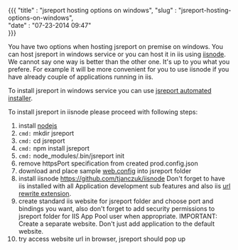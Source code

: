 ﻿{{{
    "title"    : "jsreport hosting options on windows",
    "slug"     : "jsreport-hosting-options-on-windows",  
    "date"     : "07-23-2014 09:47"    
}}}

You have two options when hosting jsreport on premise on windows. You can host jsreport in windows service or you can host it in iis using [iisnode](https://github.com/tjanczuk/iisnode). We cannot say one way is better than the other one. It's up to you what you prefere. For example it will be more convenient for you to use iisnode if you have already couple of applications running in iis.

To install jsreport in windows service you can use [jsreport automated installer](https://jsreport.net/downloads).

To install jsreport in iisnode please proceed with following steps:

1. install [nodejs](http://nodejs.org/)
2. `cmd:` mkdir jsreport
3. `cmd:` cd jsreport
4. `cmd:` npm install jsreport
5. `cmd:` node_modules/.bin/jsreport init
6. remove httpsPort specification from created prod.config.json
7. download and place sample [web.config](https://github.com/jsreport/docs/blob/master/installation/web.config) into jsreport folder
8. install iisnode https://github.com/tjanczuk/iisnode
Don't forget to have iis installed with all Application development sub features and also iis [url rewrite extension](http://www.iis.net/downloads/microsoft/url-rewrite).
9. create standard iis website for jsreport folder and choose port and bindings you want, also don't forget to add security permissions to jsreport folder for IIS App Pool user when appropriate.
IMPORTANT: Create a separate website. Don't just add application to the default website.
10. try access website url in browser, jsreport should pop up
